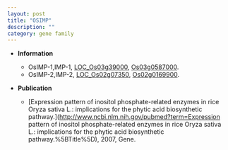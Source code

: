 ```yaml
---
layout: post
title: "OSIMP"
description: ""
category: gene family
---
```


* **Information**  
    + OsIMP-1,IMP-1, [LOC_Os03g39000](http://rice.uga.edu/cgi-bin/ORF_infopage.cgi?orf=LOC_Os03g39000), [Os03g0587000](https://rapdb.dna.affrc.go.jp/locus/?name=Os03g0587000).
    + OsIMP-2,IMP-2, [LOC_Os02g07350](http://rice.uga.edu/cgi-bin/ORF_infopage.cgi?orf=LOC_Os02g07350), [Os02g0169900](https://rapdb.dna.affrc.go.jp/locus/?name=Os02g0169900).

* **Publication**  
    + [Expression pattern of inositol phosphate-related enzymes in rice Oryza sativa L.: implications for the phytic acid biosynthetic pathway.](http://www.ncbi.nlm.nih.gov/pubmed?term=Expression pattern of inositol phosphate-related enzymes in rice Oryza sativa L.: implications for the phytic acid biosynthetic pathway.%5BTitle%5D), 2007, Gene.


